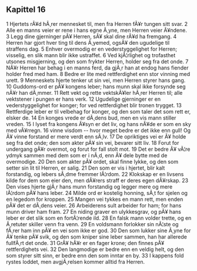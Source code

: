 ## Kapittel 16

1 Hjertets rÃ¥d hÃ¸rer mennesket til, men fra Herren fÃ¥r tungen sitt svar. 
2 Alle en manns veier er rene i hans egne Ã¸yne, men Herren veier Ã¥ndene. 
3 Legg dine gjerninger pÃ¥ Herren, sÃ¥ skal dine rÃ¥d ha fremgang. 
4 Herren har gjort hver ting til dens Ã¸yemed, ogsÃ¥ den ugudelige til straffens dag. 
5 Enhver overmodig er en vederstyggelighet for Herren; visselig, en slik mann blir ikke ustraffet. 
6 Ved kjÃ¦rlighet og trofasthet utsones misgjerning, og den som frykter Herren, holder seg fra det onde. 
7 NÃ¥r Herren har behag i en manns ferd, da gjÃ¸r han at endog hans fiender holder fred med ham. 
8 Bedre er lite med rettferdighet enn stor vinning med urett. 
9 Menneskets hjerte tenker ut sin vei, men Herren styrer hans gang. 
10 Guddoms-ord er pÃ¥ kongens leber; hans munn skal ikke forsynde seg nÃ¥r han dÃ¸mmer. 
11 Rett vekt og rette vektskÃ¥ler hÃ¸rer Herren til; alle vektstener i pungen er hans verk. 
12 Ugudelige gjerninger er en vederstyggelighet for konger; for ved rettferdighet blir tronen trygget. 
13 Rettferdige leber er til velbehag for konger, og den som taler det som rett er, elsker de. 
14 En konges vrede er dÃ¸dens bud, men en vis mann stiller vreden. 
15 I lyset fra kongens Ã¥syn er det liv, og hans nÃ¥de er som en sky med vÃ¥rregn. 
16 vinne visdom -- hvor meget bedre er det ikke enn gull! Og Ã¥ vinne forstand er mere verdt enn sÃ¸lv. 
17 De opriktiges vei er Ã¥ holde seg fra det onde; den som akter pÃ¥ sin vei, bevarer sitt liv. 
18 Forut for undergang gÃ¥r overmot, og forut for fall stolt mot. 
19 Det er bedre Ã¥ vÃ¦re ydmyk sammen med dem som er i nÃ¸d, enn Ã¥ dele bytte med de overmodige. 
20 Den som akter pÃ¥ ordet, skal finne lykke, og den som setter sin lit til Herren, er salig. 
21 Den som er vis i hjertet, blir kalt forstandig, og lebers sÃ¸dme fremmer lÃ¦rdom. 
22 Klokskap er en livsens kilde for dem som eier den, men dÃ¥rers straff er deres egen dÃ¥rskap. 
23 Den vises hjerte gjÃ¸r hans munn forstandig og legger mere og mere lÃ¦rdom pÃ¥ hans leber. 
24 Milde ord er kostelig honning, sÃ¸t for sjelen og en legedom for kroppen. 
25 Mangen vei tykkes en mann rett, men enden pÃ¥ det er dÃ¸dens veier. 
26 Arbeiderens sult arbeider for ham; for hans munn driver ham fram. 
27 En niding graver en ulykkesgrav, og pÃ¥ hans leber er det slik som en fortÃ¦rende ild. 
28 En falsk mann volder trette, og en Ã¸retuter skiller venn fra venn. 
29 En voldsmann forlokker sin nÃ¦ste og fÃ¸rer ham inn pÃ¥ en vei som ikke er god. 
30 Den som lukker sine Ã¸yne for Ã¥ tenke pÃ¥ svik, og den som kniper sine leber sammen, han har allerede fullfÃ¸rt det onde. 
31 GrÃ¥ hÃ¥r er en fager krone; den finnes pÃ¥ rettferdighets vei. 
32 Den langmodige er bedre enn en veldig helt, og den som styrer sitt sinn, er bedre enn den som inntar en by. 
33 I kappens fold rystes loddet, men avgjÃ¸relsen kommer alltid fra Herren.
